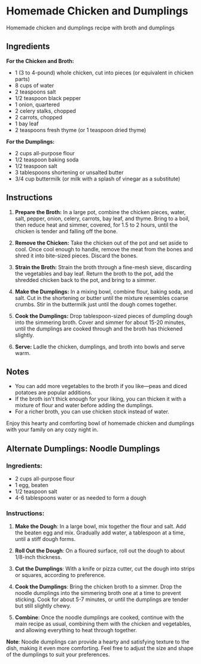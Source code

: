# Homemade Chicken and Dumplings

Homemade chicken and dumplings recipe with broth and dumplings

## Ingredients

**For the Chicken and Broth:**
- 1 (3 to 4-pound) whole chicken, cut into pieces (or equivalent in chicken parts)
- 8 cups of water
- 2 teaspoons salt
- 1/2 teaspoon black pepper
- 1 onion, quartered
- 2 celery stalks, chopped
- 2 carrots, chopped
- 1 bay leaf
- 2 teaspoons fresh thyme (or 1 teaspoon dried thyme)

**For the Dumplings:**
- 2 cups all-purpose flour
- 1/2 teaspoon baking soda
- 1/2 teaspoon salt
- 3 tablespoons shortening or unsalted butter
- 3/4 cup buttermilk (or milk with a splash of vinegar as a substitute)

## Instructions

1. **Prepare the Broth:** In a large pot, combine the chicken pieces, water, salt, pepper, onion, celery, carrots, bay leaf, and thyme. Bring to a boil, then reduce heat and simmer, covered, for 1.5 to 2 hours, until the chicken is tender and falling off the bone.

2. **Remove the Chicken:** Take the chicken out of the pot and set aside to cool. Once cool enough to handle, remove the meat from the bones and shred it into bite-sized pieces. Discard the bones.

3. **Strain the Broth:** Strain the broth through a fine-mesh sieve, discarding the vegetables and bay leaf. Return the broth to the pot, add the shredded chicken back to the pot, and bring to a simmer.

4. **Make the Dumplings:** In a mixing bowl, combine flour, baking soda, and salt. Cut in the shortening or butter until the mixture resembles coarse crumbs. Stir in the buttermilk just until the dough comes together.

5. **Cook the Dumplings:** Drop tablespoon-sized pieces of dumpling dough into the simmering broth. Cover and simmer for about 15-20 minutes, until the dumplings are cooked through and the broth has thickened slightly.

6. **Serve:** Ladle the chicken, dumplings, and broth into bowls and serve warm.

## Notes

- You can add more vegetables to the broth if you like—peas and diced potatoes are popular additions.
- If the broth isn't thick enough for your liking, you can thicken it with a mixture of flour and water before adding the dumplings.
- For a richer broth, you can use chicken stock instead of water.

Enjoy this hearty and comforting bowl of homemade chicken and dumplings with your family on any cozy night in.

## Alternate Dumplings: Noodle Dumplings

### Ingredients:
- 2 cups all-purpose flour
- 1 egg, beaten
- 1/2 teaspoon salt
- 4-6 tablespoons water or as needed to form a dough

### Instructions:

1. **Make the Dough**: In a large bowl, mix together the flour and salt. Add the beaten egg and mix. Gradually add water, a tablespoon at a time, until a stiff dough forms. 

2. **Roll Out the Dough**: On a floured surface, roll out the dough to about 1/8-inch thickness. 

3. **Cut the Dumplings**: With a knife or pizza cutter, cut the dough into strips or squares, according to preference. 

4. **Cook the Dumplings**: Bring the chicken broth to a simmer. Drop the noodle dumplings into the simmering broth one at a time to prevent sticking. Cook for about 5-7 minutes, or until the dumplings are tender but still slightly chewy.

5. **Combine**: Once the noodle dumplings are cooked, continue with the main recipe as usual, combining them with the chicken and vegetables, and allowing everything to heat through together.

**Note**: Noodle dumplings can provide a hearty and satisfying texture to the dish, making it even more comforting. Feel free to adjust the size and shape of the dumplings to suit your preferences.
